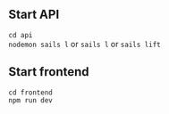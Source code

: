 ## Start API

`cd api`  
`nodemon sails l` or `sails l` or `sails lift`

## Start frontend
 
`cd frontend`  
`npm run dev`
